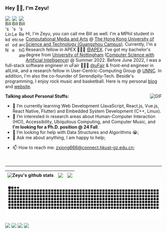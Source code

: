 ### Hey 👋🏽, I'm Zeyu!

<a href="https://www.linkedin.com/in/%E6%B3%BD%E5%AE%87-%E7%86%8A-5940b01a2/">
  <img align="left" alt="Bill's LinkdeIN" width="22px" src="https://cdn.jsdelivr.net/npm/simple-icons@v3/icons/linkedin.svg" />
</a>

<a href="https://leetcode.com/BILLXZY1215/">
  <img align="left" alt="Bill's Leetcode" width="22px" src="https://cdn.jsdelivr.net/npm/simple-icons@v3/icons/leetcode.svg" />
</a>

<a href="https://www.researchgate.net/profile/Zeyu-Xiong-5">
  <img align="left" alt="Bill's ResearchGate" width="22px" src="https://cdn.jsdelivr.net/npm/simple-icons@v3/icons/researchgate.svg" />
</a>

<br />
<br />

Hi, I'm Zeyu, you can call me Bill as well. I'm a MPhil student in [Computational Media and Arts](https://cma.hkust-gz.edu.cn/) @ [The Hong Kong University of Science and Technology (Guangzhou Campus)](https://hkust-gz.edu.cn/). Currently, I'm a Research fellow in APEX 👨🏽‍💻 [@APEX](https://www.mingmingfan.com/lab/index.html). I've got my bachelor's degree from [University of Nottingham](https://www.nottingham.ac.uk/) ([Computer Science with Artificial Intelligence](https://www.nottingham.ac.uk/studywithus/ugstudy/courses/UG/Computer-Science-with-Artificial-Intelligence-BSc-Hons-U6UCMPAI.html)) @ Summer 2022. Before June 2022, I was a full-stack software engineer in uFair 🙍🏽‍♂️ [@uFair](https://ufair.net.cn/#home) & front-end engineer in allLink, and a research fellow in User-Centric-Computing Group @ [UNNC](https://www.nottingham.edu.cn/en/index.aspx). In addition, I'm also the co-founder of Serendipity-Tech. Beside's programming, I enjoy rock music and basketball. Here is my personal [blog](https://billxzy1215.github.io/) and [website](https://www.zeyuxiong.com/).

  <img align="right" alt="GIF" src="https://media.giphy.com/media/836HiJc7pgzy8iNXCn/giphy.gif" />
  
  
  
**Talking about Personal Stuffs:**

<!-- - 👨🏽‍💻 I’m currently working on [A-POP](https://github.com/abhisheknaiidu/A-POP); -->
- 🌱 I’m currently learning Web Development (JavaScript, React.js, Vue.js, React Native, Flutter) and Embedded System Development (C++, Linux).
- 👯 I’m interested in research areas about Human-Computer Interaction (HCI), Accessibility, Ubiquitous Computing, and Computer Music, and **I'm looking for a Ph.D. position @ 24 Fall**.
- 🤔 I’m looking for help with Data Structures and Algorithms 😭;
- 💬 Ask me about anything, I am happy to help;
<!-- - ⚡️ Fun-Fact: I started helping JEE and AIPMT aspirants, by launching my own platform known as [CompetitiveGeeks](https://competitivegeeks.wordpress.com/) in 2018, and sold almost **750+** Notes so far! -->
- 📫 How to reach me: zxiong666@connect.hkust-gz.edu.cn;
<!-- - 📝[Resume](https://drive.google.com/file/d/1TIgJ7rDBUYSkbs_QNcIEttJ5BFaIW3nn/view) -->

<br/>
<hr>

| <img align="center" src="https://readme-stats.clckblog.space/api?username=BILLXZY1215&theme=tokyonight&show_icons=true&count_private=true" alt="Zeyu's github stats" /> | <img align="center" src="https://github-readme-streak-stats.herokuapp.com/?user=BILLXZY1215&include_all_commits=true&hide_border=true&theme=dark" /> | <img align="center" src="https://readme-stats.clckblog.space/api/top-langs?username=BILLXZY1215&show_icons=true&theme=radical&langs_count=10&layout=compact" /> |
| ------------- | ------------- | ------------- |

<!-- ![Zeyu's GitHub stats](https://readme-stats.clckblog.space/api?username=BILLXZY1215&theme=tokyonight&show_icons=true&count_private=true)
![](https://github-readme-streak-stats.herokuapp.com/?user=BILLXZY1215&include_all_commits=true&hide_border=true&theme=dark)
 -->
<!-- ![Most Used Language](https://readme-stats.clckblog.space/api/top-langs?username=BILLXZY1215&show_icons=true&theme=radical&langs_count=10&layout=compact) -->

![Snake Game](https://raw.githubusercontent.com/BILLXZY1215/BILLXZY1215/output/github-contribution-grid-snake.svg)
<!-- 
![Contribution Graph](https://activity-graph.herokuapp.com/graph?username=BILLXZY1215&theme=github&count_private=true) -->

<!-- ![](http://bytecrank.com/nastyox/reporoster/php/stargazersSVG.php?user=BILLXZY1215&repo=BILLXZY1215) -->

![](https://komarev.com/ghpvc/?username=BILLXZY1215&color=blueviolet)
![](https://img.shields.io/github/stars/BILLXZY1215/BILLXZY1215?color=blueviolet)
![](https://img.shields.io/github/forks/BILLXZY1215/BILLXZY1215?color=blueviolet)
![](https://img.shields.io/github/contributors/BILLXZY1215/BILLXZY1215?color=blueviolet)





